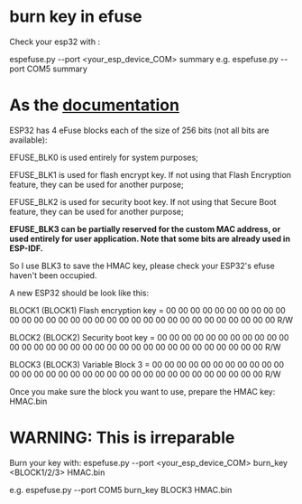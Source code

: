 # burn key in efuse

Check your esp32 with :

espefuse.py --port <your_esp_device_COM> summary
e.g. espefuse.py --port COM5 summary

# As the [documentation](https://docs.espressif.com/projects/esp-idf/en/stable/esp32/api-reference/system/efuse.html)

ESP32 has 4 eFuse blocks each of the size of 256 bits (not all bits are available):

EFUSE_BLK0 is used entirely for system purposes;

EFUSE_BLK1 is used for flash encrypt key. If not using that Flash Encryption feature, they can be used for another purpose;

EFUSE_BLK2 is used for security boot key. If not using that Secure Boot feature, they can be used for another purpose;

**EFUSE_BLK3 can be partially reserved for the custom MAC address, or used entirely for user application. Note that some bits are already used in ESP-IDF.**

So I use BLK3 to save the HMAC key, please check your ESP32's efuse haven't been occupied.

A new ESP32 should be look like this:

BLOCK1 (BLOCK1) Flash encryption key
= 00 00 00 00 00 00 00 00 00 00 00 00 00 00 00 00 00 00 00 00 00 00 00 00 00 00 00 00 00 00 00 00 R/W

BLOCK2 (BLOCK2) Security boot key
= 00 00 00 00 00 00 00 00 00 00 00 00 00 00 00 00 00 00 00 00 00 00 00 00 00 00 00 00 00 00 00 00 R/W

BLOCK3 (BLOCK3) Variable Block 3
= 00 00 00 00 00 00 00 00 00 00 00 00 00 00 00 00 00 00 00 00 00 00 00 00 00 00 00 00 00 00 00 00 R/W

Once you make sure the block you want to use, prepare the HMAC key: HMAC.bin

# **WARNING: This is irreparable**
Burn your key with:
espefuse.py --port <your_esp_device_COM> burn_key <BLOCK1/2/3> HMAC.bin

e.g.
espefuse.py --port COM5 burn_key BLOCK3 HMAC.bin
